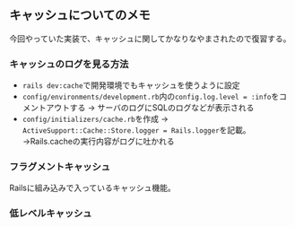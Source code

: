 ## キャッシュについてのメモ

今回やっていた実装で、キャッシュに関してかなりなやまされたので復習する。

### キャッシュのログを見る方法
- `rails dev:cache`で開発環境でもキャッシュを使うように設定
- `config/environments/development.rb`内の`config.log.level = :info`をコメントアウトする → サーバのログにSQLのログなどが表示される
- `config/initializers/cache.rb`を作成 → `ActiveSupport::Cache::Store.logger = Rails.logger`を記載。 →Rails.cacheの実行内容がログに吐かれる

### フラグメントキャッシュ
Railsに組み込みで入っているキャッシュ機能。

### 低レベルキャッシュ
